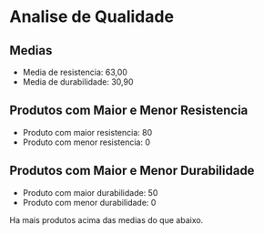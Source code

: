# Analise de Qualidade

## Medias
- Media de resistencia: 63,00
- Media de durabilidade: 30,90

## Produtos com Maior e Menor Resistencia
- Produto com maior resistencia: 80
- Produto com menor resistencia: 0

## Produtos com Maior e Menor Durabilidade
- Produto com maior durabilidade: 50
- Produto com menor durabilidade: 0

Ha mais produtos acima das medias do que abaixo.
